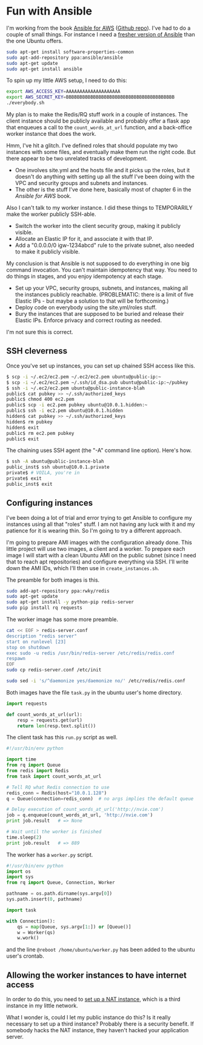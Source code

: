 Fun with Ansible
====

I'm working from the book [Ansible for AWS](https://leanpub.com/ansible-for-aws)
([Github repo](https://github.com/yankurniawan/ansible-for-aws)).
I've had to do a couple of small things. For instance I need a
[fresher version of Ansible](http://docs.ansible.com/intro_installation.html#latest-releases-via-apt-ubuntu)
than the one Ubuntu offers.

```bash
sudo apt-get install software-properties-common
sudo apt-add-repository ppa:ansible/ansible
sudo apt-get update
sudo apt-get install ansible
```

To spin up my little AWS setup, I need to do this:

```bash
export AWS_ACCESS_KEY=AAAAAAAAAAAAAAAAAAAA
export AWS_SECRET_KEY=BBBBBBBBBBBBBBBBBBBBBBBBBBBBBBBBBBBBBBBB
./everybody.sh
```

My plan is to make the Redis/RQ stuff work in a couple of instances. The client
instance should be publicly available and probably offer a flask app that enqueues
a call to the `count_words_at_url` function, and a back-office worker instance
that does the work.

Hmm, I've hit a glitch. I've defined roles that should populate my two instances
with some files, and eventually make them run the right code. But there appear to
be two unrelated tracks of development.
* One involves site.yml and the hosts file and it picks up the roles, but it
  doesn't do anything with setting up all the stuff I've been doing with the
  VPC and security groups and subnets and instances.
* The other is the stuff I've done here, basically most of chapter 6 in the
  *Ansible for AWS* book.

Also I can't talk to my worker instance. I did these things to TEMPORARILY
make the worker publicly SSH-able.
* Switch the worker into the client security group, making it publicly visible.
* Allocate an Elastic IP for it, and associate it with that IP.
* Add a "0.0.0.0/0 igw-1234abcd" rule to the private subnet, also needed to make it
  publicly visible.

My conclusion is that Ansible is not supposed to do everything in one big command
invocation. You can't maintain idempotency that way. You need to do things in
stages, and you enjoy idempotency at each stage.
* Set up your VPC, security groups, subnets, and instances, making all the instances
  publicly reachable. (PROBLEMATIC: there is a limit of five Elastic IPs - but maybe
  a solution to that will be forthcoming.)
* Deploy code on everybody using the site.yml/roles stuff.
* Bury the instances that are supposed to be buried and release their Elastic IPs.
  Enforce privacy and correct routing as needed.

I'm not sure this is correct.

SSH cleverness
----

Once you've set up instances, you can set up chained SSH access like this.

```bash
$ scp -i ~/.ec2/ec2.pem ~/.ec2/ec2.pem ubuntu@public-ip:~
$ scp -i ~/.ec2/ec2.pem ~/.ssh/id_dsa.pub ubuntu@public-ip:~/pubkey
$ ssh -i ~/.ec2/ec2.pem ubuntu@public-instance-blah
public$ cat pubkey >> ~/.ssh/authorized_keys
public$ chmod 400 ec2.pem
public$ scp -i ec2.pem pubkey ubuntu@10.0.1.hidden:~
public$ ssh -i ec2.pem ubuntu@10.0.1.hidden
hidden$ cat pubkey >> ~/.ssh/authorized_keys
hidden$ rm pubkey
hidden$ exit
public$ rm ec2.pem pubkey
public$ exit
```

The chaining uses SSH agent (the "-A" command line option). Here's how.

```bash
$ ssh -A ubuntu@public-instance-blah
public_inst$ ssh ubuntu@10.0.1.private
private$ # VOILA, you're in
private$ exit
public_inst$ exit
```

Configuring instances
----

I've been doing a lot of trial and error trying to get Ansible to configure my instances
using all that "roles" stuff. I am not having any luck with it and my patience for it is
wearing thin. So I'm going to try a different approach.

I'm going to prepare AMI images with the configuration already done. This little project
will use two images, a client and a worker. To prepare each image I will start with a
clean Ubuntu AMI on the public subnet (since I need that to reach apt repositories) and
configure everything via SSH. I'll write down the AMI IDs, which I'll then use in
`create_instances.sh`.

The preamble for both images is this.

```bash
sudo add-apt-repository ppa:rwky/redis
sudo apt-get update
sudo apt-get install -y python-pip redis-server
sudo pip install rq requests
```

The worker image has some more preamble.

```bash
cat << EOF > redis-server.conf
description "redis server"
start on runlevel [23]
stop on shutdown
exec sudo -u redis /usr/bin/redis-server /etc/redis/redis.conf
respawn
EOF
sudo cp redis-server.conf /etc/init

sudo sed -i 's/^daemonize yes/daemonize no/' /etc/redis/redis.conf
```

Both images have the file `task.py` in the ubuntu user's home directory.

```python
import requests

def count_words_at_url(url):
    resp = requests.get(url)
    return len(resp.text.split())
```

The client task has this `run.py` script as well.

```python
#!/usr/bin/env python

import time
from rq import Queue
from redis import Redis
from task import count_words_at_url

# Tell RQ what Redis connection to use
redis_conn = Redis(host="10.0.1.128")
q = Queue(connection=redis_conn)  # no args implies the default queue

# Delay execution of count_words_at_url('http://nvie.com')
job = q.enqueue(count_words_at_url, 'http://nvie.com')
print job.result   # => None

# Wait until the worker is finished
time.sleep(2)
print job.result   # => 889
```

The worker has a `worker.py` script.

```python
#!/usr/bin/env python
import os
import sys
from rq import Queue, Connection, Worker

pathname = os.path.dirname(sys.argv[0])
sys.path.insert(0, pathname)

import task

with Connection():
    qs = map(Queue, sys.argv[1:]) or [Queue()]
    w = Worker(qs)
    w.work()
```

and the line `@reboot /home/ubuntu/worker.py` has been added to the ubuntu user's crontab.

Allowing the worker instances to have internet access
----

In order to do this, you need to
[set up a NAT instance](http://docs.aws.amazon.com/AmazonVPC/latest/UserGuide/VPC_NAT_Instance.html),
which is a third instance in my little network.

What I wonder is, could I let my public instance do this? Is it really necessary to
set up a third instance? Probably there is a security benefit. If somebody hacks the
NAT instance, they haven't hacked your application server.